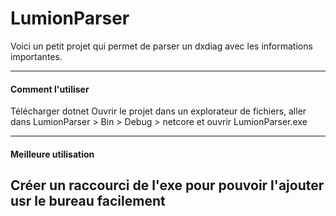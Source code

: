 # LumionParser

Voici un petit projet qui permet de parser un dxdiag avec les informations importantes.

----------------

#### Comment l'utiliser

Télécharger dotnet
Ouvrir le projet dans un explorateur de fichiers, aller dans LumionParser > Bin > Debug > netcore et ouvrir LumionParser.exe

-----------------

#### Meilleure utilisation

Créer un __raccourci__ de l'exe pour pouvoir l'ajouter usr le bureau facilement
-----------------
